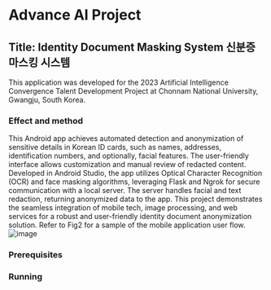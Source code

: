 # Advance AI Project
## Title: Identity Document Masking System 신분증 마스킹 시스템
This application was developed for the 2023 Artificial Intelligence Convergence Talent Development Project at Chonnam National University, Gwangju, South Korea.
### Effect and method
This Android app achieves automated detection and anonymization of sensitive details in Korean ID cards, such as names, addresses, identification numbers, and optionally, facial features. The user-friendly interface allows customization and manual review of redacted content. Developed in Android Studio, the app utilizes Optical Character Recognition (OCR) and face masking algorithms, leveraging Flask and Ngrok for secure communication with a local server. The server handles facial and text redaction, returning anonymized data to the app. This project demonstrates the seamless integration of mobile tech, image processing, and web services for a robust and user-friendly identity document anonymization solution. Refer to Fig2 for a sample of the mobile application user flow.
![image]([https://github.com/Symplykaren/Identity-Document-Masking-System/assets/67374516/22ed0141-6162-48a8-975f-c5d5da702d4c](https://github.com/Symplykaren/Identity-Document-Masking-System/tree/main/images)https://github.com/Symplykaren/Identity-Document-Masking-System/tree/main/images)

### Prerequisites

### Running




